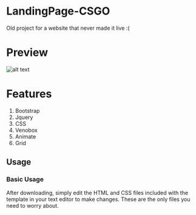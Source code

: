 # LandingPage-CSGO
 Old project for a website that never made it live :(
 
 # Preview

![alt text](https://cdn.thealemw.com/lVaYvx.png)

# Features

 1. Bootstrap
 1. Jquery
 1. CSS
 1. Venobox
 1. Animate
 1. Grid 

## Usage

### Basic Usage

After downloading, simply edit the HTML and CSS files included with the template in your text editor to make changes. These are the only files you need to worry about.